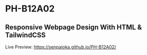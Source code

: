 # PH-B12A02
## Responsive Webpage Design With HTML & TailwindCSS

Live Preview: https://senpaioka.github.io/PH-B12A02/

